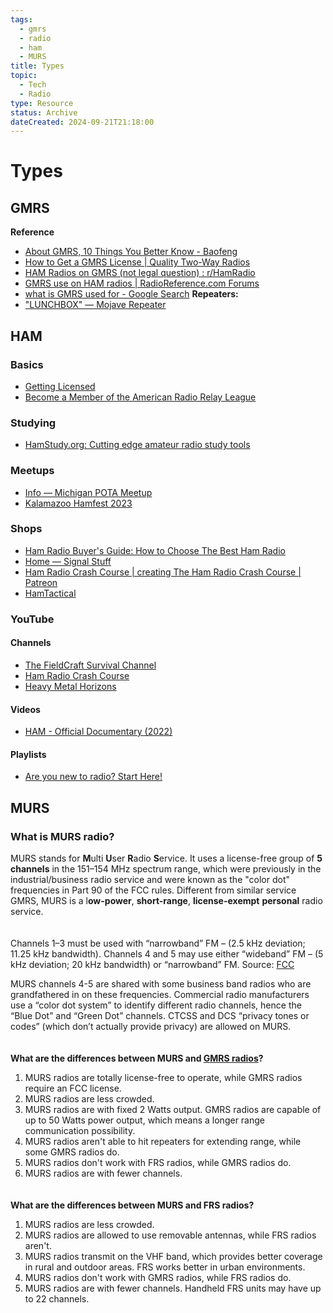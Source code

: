 ```yaml
---
tags:
  - gmrs
  - radio
  - ham
  - MURS
title: Types
topic:
  - Tech
  - Radio
type: Resource
status: Archive
dateCreated: 2024-09-21T21:18:00
---
```

# Types
## GMRS
**Reference**
-  [About GMRS, 10 Things You Better Know - Baofeng](https://www.baofengradio.com/blogs/news/about-gmrs-10-things-you-better-know)
- [How to Get a GMRS License | Quality Two-Way Radios](https://quality2wayradios.com/store/gmrs-fcc-license)
- [HAM Radios on GMRS (not legal question) : r/HamRadio](https://www.reddit.com/r/HamRadio/comments/opv8t7/ham_radios_on_gmrs_not_legal_question/)
- [GMRS use on HAM radios | RadioReference.com Forums](https://forums.radioreference.com/threads/gmrs-use-on-ham-radios.391634/)
- [what is GMRS used for - Google Search](https://www.google.com/search?q=what+is+GMRS+used+ofr&oq=what+is+GMRS+used+ofr+&gs_lcrp=EgZjaHJvbWUyBggAEEUYOdIBCDUxODRqMGo5qAIAsAIA&sourceid=chrome&ie=UTF-8)
**Repeaters:**
- ["LUNCHBOX" — Mojave Repeater](https://www.mojaverepeater.com/store/p/lunchbox)

## HAM
### Basics
- [Getting Licensed](https://www.arrl.org/getting-licensed)
- [Become a Member of the American Radio Relay League](https://www.arrl.org/membership)


### Studying
- [HamStudy.org: Cutting edge amateur radio study tools](https://hamstudy.org/)

### Meetups
- [Info — Michigan POTA Meetup](https://www.michiganpotameetup.com/info)
- [Kalamazoo Hamfest 2023](https://www.kalamazoohamfest.org/)

### Shops
- [Ham Radio Buyer's Guide: How to Choose The Best Ham Radio](https://strykerradios.com/ham-radios/ham-radio-buyers-guide/)
- [Home — Signal Stuff](https://signalstuff.com/)
- [Ham Radio Crash Course | creating The Ham Radio Crash Course | Patreon](https://www.patreon.com/hoshnasi)
- [HamTactical](https://hamtactical.com/)

### YouTube
#### Channels
- [The FieldCraft Survival Channel](https://www.youtube.com/@fieldcraftsurvival)
- [Ham Radio Crash Course](https://www.youtube.com/@HamRadioCrashCourse)
- [Heavy Metal Horizons](https://www.youtube.com/@HeavyMetalHorizons)

#### Videos
- [HAM - Official Documentary (2022)](https://www.youtube.com/watch?v=wt5wZhC5crI)

#### Playlists
- [Are you new to radio? Start Here!](https://youtube.com/playlist?list=PL1KAjn5rGhiy7JSmJHjUaUB47jPrd-xbK&si=RuvqcNQ0wnU4OdzS)
## MURS
### **What is MURS radio?**

MURS stands for **M**ulti **U**ser **R**adio **S**ervice. It uses a license-free group of **5 channels** in the 151–154 MHz spectrum range, which were previously in the industrial/business radio service and were known as the "color dot" frequencies in Part 90 of the FCC rules. Different from similar service GMRS, MURS is a l**ow-power**, **short-range**, **license-exempt** **personal** radio service.  
　

Channels 1–3 must be used with “narrowband” FM – (2.5 kHz deviation; 11.25 kHz bandwidth). Channels 4 and 5 may use either “wideband” FM – (5 kHz deviation; 20 kHz bandwidth) or “narrowband” FM. Source: [FCC](https://www.fcc.gov/wireless/bureau-divisions/mobility-division/multi-use-radio-service-murs)  
  
MURS channels 4-5 are shared with some business band radios who are grandfathered in on these frequencies. Commercial radio manufacturers use a “color dot system” to identify different radio channels, hence the “Blue Dot” and “Green Dot” channels. CTCSS and DCS “privacy tones or codes” (which don’t actually provide privacy) are allowed on MURS.  
　

**What are the differences between MURS and [GMRS radios](https://www.radioddity.com/blogs/all/everything-you-want-to-know-about-gmrs-radio)?**

1. MURS radios are totally license-free to operate, while GMRS radios require an FCC license.  
2. MURS radios are less crowded.  
3. MURS radios are with fixed 2 Watts output. GMRS radios are capable of up to 50 Watts power output, which means a longer range communication possibility.  
4. MURS radios aren't able to hit repeaters for extending range, while some GMRS radios do.  
5. MURS radios don't work with FRS radios, while GMRS radios do.  
6. MURS radios are with fewer channels.  
　

**What are the differences between MURS and FRS radios?**

1. MURS radios are less crowded.  
2. MURS radios are allowed to use removable antennas, while FRS radios aren't.  
3. MURS radios transmit on the VHF band, which provides better coverage in rural and outdoor areas. FRS works better in urban environments.  
4. MURS radios don't work with GMRS radios, while FRS radios do.  
5. MURS radios are with fewer channels. Handheld FRS units may have up to 22 channels.  
　



